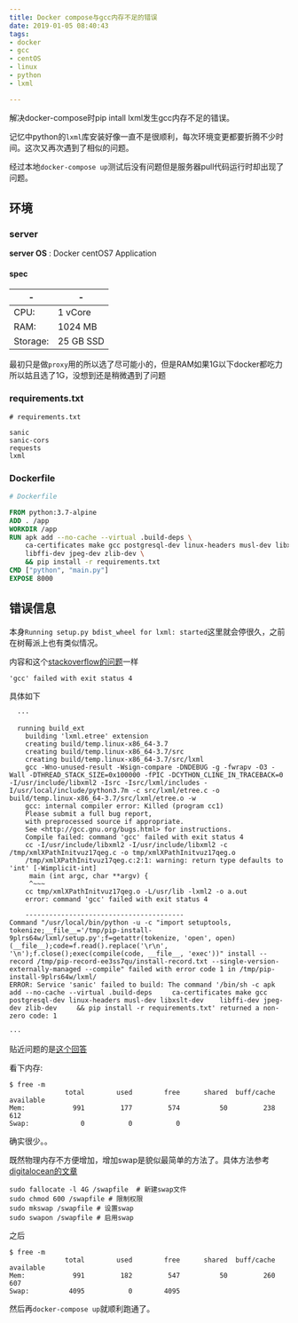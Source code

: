 ```yaml
---
title: Docker compose与gcc内存不足的错误
date: 2019-01-05 08:40:43
tags: 
- docker
- gcc
- centOS
- linux
- python
- lxml

---
```


解决docker-compose时pip intall lxml发生gcc内存不足的错误。



记忆中python的`lxml`库安装好像一直不是很顺利，每次环境变更都要折腾不少时间。这次又再次遇到了相似的问题。

经过本地`docker-compose up`测试后没有问题但是服务器pull代码运行时却出现了问题。

## 环境

### server

**server OS** : Docker centOS7 Application

#### spec

| -  | - |
| --- | --- |
| CPU: | 1 vCore |
| RAM: | 1024 MB |
| Storage: | 25 GB SSD |

最初只是做`proxy`用的所以选了尽可能小的，但是RAM如果1G以下docker都吃力所以姑且选了1G，没想到还是稍微遇到了问题

### requirements.txt

```
# requirements.txt

sanic
sanic-cors
requests
lxml
```

### Dockerfile

```Dockerfile
# Dockerfile

FROM python:3.7-alpine
ADD . /app
WORKDIR /app
RUN apk add --no-cache --virtual .build-deps \
    ca-certificates make gcc postgresql-dev linux-headers musl-dev libxslt-dev\
    libffi-dev jpeg-dev zlib-dev \
    && pip install -r requirements.txt
CMD ["python", "main.py"]
EXPOSE 8000

```
## 错误信息

本身`Running setup.py bdist_wheel for lxml: started`这里就会停很久，之前在树莓派上也有类似情况。

内容和这个[stackoverflow的问题](https://stackoverflow.com/questions/34825789/install-lxml-on-centos-7-error-command-gcc-failed-with-exit-status-4)一样

`'gcc' failed with exit status 4`

具体如下

```
  ···

  running build_ext
    building 'lxml.etree' extension
    creating build/temp.linux-x86_64-3.7
    creating build/temp.linux-x86_64-3.7/src
    creating build/temp.linux-x86_64-3.7/src/lxml
    gcc -Wno-unused-result -Wsign-compare -DNDEBUG -g -fwrapv -O3 -Wall -DTHREAD_STACK_SIZE=0x100000 -fPIC -DCYTHON_CLINE_IN_TRACEBACK=0 -I/usr/include/libxml2 -Isrc -Isrc/lxml/includes -I/usr/local/include/python3.7m -c src/lxml/etree.c -o build/temp.linux-x86_64-3.7/src/lxml/etree.o -w
    gcc: internal compiler error: Killed (program cc1)
    Please submit a full bug report,
    with preprocessed source if appropriate.
    See <http://gcc.gnu.org/bugs.html> for instructions.
    Compile failed: command 'gcc' failed with exit status 4
    cc -I/usr/include/libxml2 -I/usr/include/libxml2 -c /tmp/xmlXPathInitvuz17qeg.c -o tmp/xmlXPathInitvuz17qeg.o
    /tmp/xmlXPathInitvuz17qeg.c:2:1: warning: return type defaults to 'int' [-Wimplicit-int]
     main (int argc, char **argv) {
     ^~~~
    cc tmp/xmlXPathInitvuz17qeg.o -L/usr/lib -lxml2 -o a.out
    error: command 'gcc' failed with exit status 4
    
    ----------------------------------------
Command "/usr/local/bin/python -u -c "import setuptools, tokenize;__file__='/tmp/pip-install-9plrs64w/lxml/setup.py';f=getattr(tokenize, 'open', open)(__file__);code=f.read().replace('\r\n', '\n');f.close();exec(compile(code, __file__, 'exec'))" install --record /tmp/pip-record-ee3ss7qu/install-record.txt --single-version-externally-managed --compile" failed with error code 1 in /tmp/pip-install-9plrs64w/lxml/
ERROR: Service 'sanic' failed to build: The command '/bin/sh -c apk add --no-cache --virtual .build-deps     ca-certificates make gcc postgresql-dev linux-headers musl-dev libxslt-dev    libffi-dev jpeg-dev zlib-dev     && pip install -r requirements.txt' returned a non-zero code: 1

···

```

贴近问题的是[这个回答](https://stackoverflow.com/a/24547445/10005510)

看下内存:

```
$ free -m
              total        used        free      shared  buff/cache   available
Mem:            991         177         574          50         238         612
Swap:             0           0           0
```

确实很少。。

既然物理内存不方便增加，增加swap是貌似最简单的方法了。具体方法参考[digitalocean的文章](https://www.digitalocean.com/community/tutorials/how-to-add-swap-on-centos-7)

```shell
sudo fallocate -l 4G /swapfile  # 新建swap文件
sudo chmod 600 /swapfile # 限制权限
sudo mkswap /swapfile # 设置swap
sudo swapon /swapfile # 启用swap
```

之后

```
$ free -m
              total        used        free      shared  buff/cache   available
Mem:            991         182         547          50         260         607
Swap:          4095           0        4095
```

然后再`docker-compose up`就顺利跑通了。
